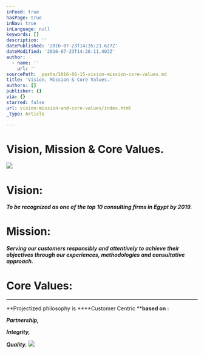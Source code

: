 ```yaml
---
inFeed: true
hasPage: true
inNav: true
inLanguage: null
keywords: []
description: ''
datePublished: '2016-07-23T14:35:21.627Z'
dateModified: '2016-07-23T14:26:11.403Z'
author:
  - name: ''
    url: ''
sourcePath: _posts/2016-06-15-vision-mission-core-values.md
title: 'Vision, Mission & Core Values.'
authors: []
publisher: {}
via: {}
starred: false
url: vision-mission-and-core-values/index.html
_type: Article

---
```

# Vision, Mission & Core Values.
![](https://the-grid-user-content.s3-us-west-2.amazonaws.com/ac0d2a6f-1b1d-48f9-9d49-76c32871d7f4.jpg)

# Vision:

_**To be recognized as one of the top 10 consulting firms in Egypt by 2019\.**_

# Mission:

_**Serving our customers responsibly and attentively to achieve their objectives through our experiences, methodologies and consultative approach.**_

# Core Values:

****

**Projectized philosophy is ****Customer Centric ****based on :**

_**Partnership,**_

_**Integrity,**_

_**Quality.**_
![](https://the-grid-user-content.s3-us-west-2.amazonaws.com/a26c23e7-e7ca-47a9-88e8-846828989a4d.png)